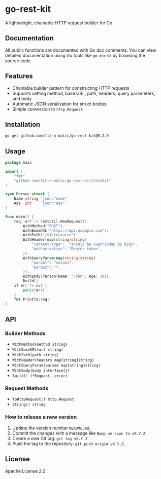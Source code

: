 


# go-rest-kit

A lightweight, chainable HTTP request builder for Go.

## Documentation

All public functions are documented with Go doc comments. You can view detailed documentation using Go tools like `go doc` or by browsing the source code.

## Features

- Chainable builder pattern for constructing HTTP requests
- Supports setting method, base URL, path, headers, query parameters, and body
- Automatic JSON serialization for struct bodies
- Simple conversion to `http.Request`

## Installation

```sh
go get github.com/fit-o-matic/go-rest-kit@0.2.0
```

## Usage

```go
package main

import (
	"fmt"
	"github.com/fit-o-matic/go-rest-kit/restkit"
)

type Person struct {
	Name string `json:"name"`
	Age  int    `json:"age"`
}

func main() {
	req, err := restutil.NewRequest().
		WithMethod("POST").
		WithBaseURL("https://api.example.com").
		WithPath("/v1/resource").
		WithHeader(map[string]string{
			"Content-Type":  "should be overridden by body",
			"Authorization": "Bearer token",
		}).
		WithQueryParam(map[string]string{
			"param1": "value1",
			"param2": "",
		}).
		WithBody(Person{Name: "John", Age: 30}).
		Build()
	if err != nil {
		panic(err)
	}
	fmt.Println(req)
}
```

## API

### Builder Methods

- `WithMethod(method string)`
- `WithBaseURL(url string)`
- `WithPath(path string)`
- `WithHeader(headers map[string]string)`
- `WithQueryParam(params map[string]string)`
- `WithBody(body interface{})`
- `Build() (*Request, error)`

### Request Methods

- `ToHttpRequest() http.Request`
- `String() string`

### How to release a new version

1. Update the version number `README.md`.
2. Commit the changes with a message like `Bump version to vX.Y.Z`.
3. Create a new Git tag: `git tag vX.Y.Z`.
4. Push the tag to the repository: `git push origin vX.Y.Z`.

## License

Apache License 2.0
